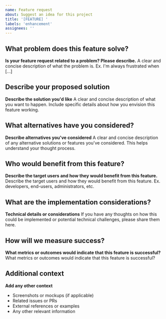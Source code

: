```yaml
---
name: Feature request
about: Suggest an idea for this project
title: '[FEATURE] '
labels: 'enhancement'
assignees: ''
---
```


## What problem does this feature solve?

**Is your feature request related to a problem? Please describe.**
A clear and concise description of what the problem is. Ex. I'm always frustrated when [...]

## Describe your proposed solution

**Describe the solution you'd like**
A clear and concise description of what you want to happen. Include specific details about how you envision this feature working.

## What alternatives have you considered?

**Describe alternatives you've considered**
A clear and concise description of any alternative solutions or features you've considered. This helps understand your thought process.

## Who would benefit from this feature?

**Describe the target users and how they would benefit from this feature.**
Describe the target users and how they would benefit from this feature. Ex. developers, end-users, administrators, etc.

## What are the implementation considerations?

**Technical details or considerations**
If you have any thoughts on how this could be implemented or potential technical challenges, please share them here.

## How will we measure success?

**What metrics or outcomes would indicate that this feature is successful?**
What metrics or outcomes would indicate that this feature is successful?

## Additional context

**Add any other context**

- Screenshots or mockups (if applicable)
- Related issues or PRs
- External references or examples
- Any other relevant information
